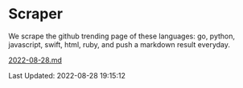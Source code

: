 # Scraper

We scrape the github trending page of these languages: go, python, javascript, swift, html, ruby, and push a markdown result everyday.

[2022-08-28.md](https://github.com/henson/Scraper/blob/master/2022-08-28.md)

Last Updated: 2022-08-28 19:15:12